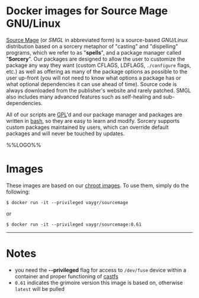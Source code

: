 # Docker images for Source Mage GNU/Linux

[Source Mage](https://beta.sourcemage.ru/) (or *SMGL* in abbreviated form) is a source-based *GNU/Linux* distribution based on a sorcery metaphor of "casting" and "dispelling" programs, which we refer to as "**spells**", and a package manager called "**Sorcery**". Our packages are designed to allow the user to customize the package any way they want (custom CFLAGS, LDFLAGS, `./configure` flags, etc.) as well as offering as many of the package options as possible to the user up-front (you will not need to know what options a package has or what optional dependencies it can use ahead of time). Source code is always downloaded from the publisher's website and rarely patched. SMGL also includes many advanced features such as self-healing and sub-dependencies.

All of our scripts are [GPL](https://www.gnu.org/licenses/gpl.html)'d and our package manager and packages are written in [bash](https://www.gnu.org/software/bash/), so they are easy to learn and modify. Sorcery supports custom packages maintained by users, which can override default packages and will never be touched by updates.

%%LOGO%%

# Images

These images are based on our [chroot images](https://beta.sourcemage.ru/Install/Chroot). To use them, simply do the following:

```shell
$ docker run -it --privileged vaygr/sourcemage
```

or

```shell
$ docker run -it --privileged vaygr/sourcemage:0.61
```

---

# Notes

-	you need the **--privileged** flag for access to `/dev/fuse` device within a container and proper functioning of [castfs](https://beta.sourcemage.ru/castfs)
-	`0.61` indicates the grimoire version this image is based on, otherwise `latest` will be pulled
